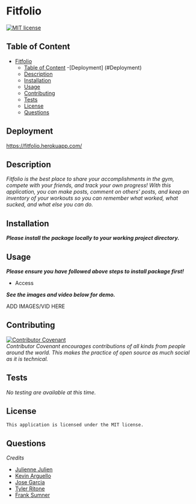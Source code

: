 # Fitfolio

[![MIT license](https://img.shields.io/badge/license-MIT-blue.svg)](https://mit-license.org/)

## Table of Content
- [Fitfolio](#Fitfolio)
  - [Table of Content](#table-of-content)
  -[Deployment] (#Deployment)
  - [Description](#description)
  - [Installation](#installation)
  - [Usage](#usage)
  - [Contributing](#contributing)
  - [Tests](#tests)
  - [License](#license)
  - [Questions](#questions)
  
## Deployment  
https://fitfolio.herokuapp.com/

## Description
*Fitfolio is the best place to share your accomplishments in the gym, compete with your friends, and track your own progress! With this application, you can make posts, comment on others' posts, and keep an inventory of your workouts so you can remember what worked, what sucked, and what else you can do.* 



## Installation
***Please install the package locally to your working project directory.***
  

## Usage
***Please ensure you have followed above steps to install package first!***
- Access 

***See the images and video below for demo.***

ADD IMAGES/VID HERE


## Contributing

[![Contributor Covenant](https://img.shields.io/badge/Contributor%20Covenant-2.1-4baaaa.svg)](code_of_conduct.md)
<br>*Contributor Covenant encourages contributions of all kinds from people around the world. This makes the practice of open source as much social as it is technical.*

## Tests
*No testing are available at this time.*

## License
    This application is licensed under the MIT license.

## Questions
*Credits*
- [Julienne Julien](https://github.com/JulienneJulien)
- [Kevin Arguello](https://github.com/karguello90)
- [Jose Garcia](https://github.com/JAG-9)
- [Tyler Ritone](https://github.com/r11tone)
- [Frank Sumner](https://github.com/SumnerFrank)


